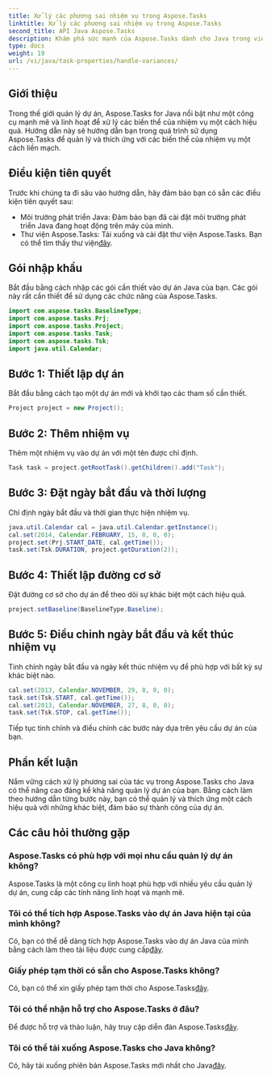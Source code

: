 ```yaml
---
title: Xử lý các phương sai nhiệm vụ trong Aspose.Tasks
linktitle: Xử lý các phương sai nhiệm vụ trong Aspose.Tasks
second_title: API Java Aspose.Tasks
description: Khám phá sức mạnh của Aspose.Tasks dành cho Java trong việc quản lý các biến thể của nhiệm vụ dự án. Hãy làm theo hướng dẫn toàn diện của chúng tôi để tích hợp liền mạch và xử lý hiệu quả.
type: docs
weight: 19
url: /vi/java/task-properties/handle-variances/
---
```

## Giới thiệu
Trong thế giới quản lý dự án, Aspose.Tasks for Java nổi bật như một công cụ mạnh mẽ và linh hoạt để xử lý các biến thể của nhiệm vụ một cách hiệu quả. Hướng dẫn này sẽ hướng dẫn bạn trong quá trình sử dụng Aspose.Tasks để quản lý và thích ứng với các biến thể của nhiệm vụ một cách liền mạch.
## Điều kiện tiên quyết
Trước khi chúng ta đi sâu vào hướng dẫn, hãy đảm bảo bạn có sẵn các điều kiện tiên quyết sau:
- Môi trường phát triển Java: Đảm bảo bạn đã cài đặt môi trường phát triển Java đang hoạt động trên máy của mình.
-  Thư viện Aspose.Tasks: Tải xuống và cài đặt thư viện Aspose.Tasks. Bạn có thể tìm thấy thư viện[đây](https://releases.aspose.com/tasks/java/).
## Gói nhập khẩu
Bắt đầu bằng cách nhập các gói cần thiết vào dự án Java của bạn. Các gói này rất cần thiết để sử dụng các chức năng của Aspose.Tasks.
```java
import com.aspose.tasks.BaselineType;
import com.aspose.tasks.Prj;
import com.aspose.tasks.Project;
import com.aspose.tasks.Task;
import com.aspose.tasks.Tsk;
import java.util.Calendar;
```
## Bước 1: Thiết lập dự án
Bắt đầu bằng cách tạo một dự án mới và khởi tạo các tham số cần thiết.
```java
Project project = new Project();
```
## Bước 2: Thêm nhiệm vụ
Thêm một nhiệm vụ vào dự án với một tên được chỉ định.
```java
Task task = project.getRootTask().getChildren().add("Task");
```
## Bước 3: Đặt ngày bắt đầu và thời lượng
Chỉ định ngày bắt đầu và thời gian thực hiện nhiệm vụ.
```java
java.util.Calendar cal = java.util.Calendar.getInstance();
cal.set(2014, Calendar.FEBRUARY, 15, 8, 0, 0);
project.set(Prj.START_DATE, cal.getTime());
task.set(Tsk.DURATION, project.getDuration(2));
```
## Bước 4: Thiết lập đường cơ sở
Đặt đường cơ sở cho dự án để theo dõi sự khác biệt một cách hiệu quả.
```java
project.setBaseline(BaselineType.Baseline);
```
## Bước 5: Điều chỉnh ngày bắt đầu và kết thúc nhiệm vụ
Tinh chỉnh ngày bắt đầu và ngày kết thúc nhiệm vụ để phù hợp với bất kỳ sự khác biệt nào.
```java
cal.set(2013, Calendar.NOVEMBER, 29, 8, 0, 0);
task.set(Tsk.START, cal.getTime());
cal.set(2013, Calendar.NOVEMBER, 27, 8, 0, 0);
task.set(Tsk.STOP, cal.getTime());
```
Tiếp tục tinh chỉnh và điều chỉnh các bước này dựa trên yêu cầu dự án của bạn.
## Phần kết luận
Nắm vững cách xử lý phương sai của tác vụ trong Aspose.Tasks cho Java có thể nâng cao đáng kể khả năng quản lý dự án của bạn. Bằng cách làm theo hướng dẫn từng bước này, bạn có thể quản lý và thích ứng một cách hiệu quả với những khác biệt, đảm bảo sự thành công của dự án.
## Các câu hỏi thường gặp
### Aspose.Tasks có phù hợp với mọi nhu cầu quản lý dự án không?
Aspose.Tasks là một công cụ linh hoạt phù hợp với nhiều yêu cầu quản lý dự án, cung cấp các tính năng linh hoạt và mạnh mẽ.
### Tôi có thể tích hợp Aspose.Tasks vào dự án Java hiện tại của mình không?
 Có, bạn có thể dễ dàng tích hợp Aspose.Tasks vào dự án Java của mình bằng cách làm theo tài liệu được cung cấp[đây](https://reference.aspose.com/tasks/java/).
### Giấy phép tạm thời có sẵn cho Aspose.Tasks không?
Có, bạn có thể xin giấy phép tạm thời cho Aspose.Tasks[đây](https://purchase.aspose.com/temporary-license/).
### Tôi có thể nhận hỗ trợ cho Aspose.Tasks ở đâu?
 Để được hỗ trợ và thảo luận, hãy truy cập diễn đàn Aspose.Tasks[đây](https://forum.aspose.com/c/tasks/15).
### Tôi có thể tải xuống Aspose.Tasks cho Java không?
 Có, hãy tải xuống phiên bản Aspose.Tasks mới nhất cho Java[đây](https://releases.aspose.com/tasks/java/).